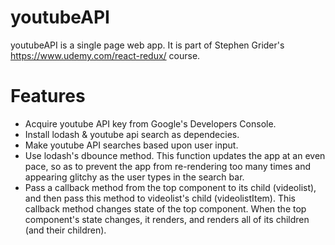 # youtubeAPI

youtubeAPI is a single page web app. It is part of Stephen Grider's https://www.udemy.com/react-redux/ course.

# Features

* Acquire youtube API key from Google's Developers Console.
* Install lodash & youtube api search as dependecies.
* Make youtube API searches based upon user input. 
* Use lodash's dbounce method. This function updates the app at an even pace, so as to prevent the app from re-rendering too many times and appearing glitchy as the user types in the search bar. 
* Pass a callback method from the top component to its child (videolist), and then pass this method to videolist's child (videolistItem). This callback method changes state of the top component. When the top component's state changes, it renders, and renders all of its children (and their children). 
